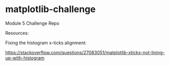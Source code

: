 # matplotlib-challenge
Module 5 Challenge Repo


Resources:

Fixing the histogram x-ticks alignment:

https://stackoverflow.com/questions/27083051/matplotlib-xticks-not-lining-up-with-histogram